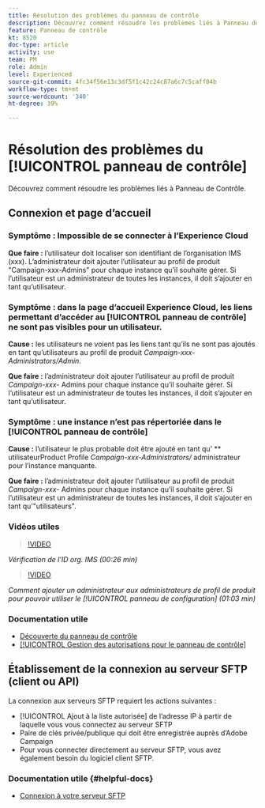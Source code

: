 ```yaml
---
title: Résolution des problèmes du panneau de contrôle
description: Découvrez comment résoudre les problèmes liés à Panneau de Contrôle
feature: Panneau de contrôle
kt: 8520
doc-type: article
activity: use
team: PM
role: Admin
level: Experienced
source-git-commit: 4fc34f56e13c3df5f1c42c24c87a6c7c5caff04b
workflow-type: tm+mt
source-wordcount: '340'
ht-degree: 39%

---
```


# Résolution des problèmes du [!UICONTROL panneau de contrôle]

Découvrez comment résoudre les problèmes liés à Panneau de Contrôle.

## Connexion et page d’accueil

### Symptôme : Impossible de se connecter à l’Experience Cloud

**Que faire :**
 l’utilisateur doit localiser son identifiant de l’organisation IMS (xxx). L’administrateur doit ajouter l’utilisateur au profil de produit &quot;Campaign-xxx-Admins&quot; pour chaque instance qu’il souhaite gérer. Si l’utilisateur est un administrateur de toutes les instances, il doit s’ajouter en tant qu’utilisateur.

### Symptôme : dans la page d’accueil Experience Cloud, les liens permettant d’accéder au [!UICONTROL panneau de contrôle] ne sont pas visibles pour un utilisateur.

**Cause :**
les utilisateurs ne voient pas les liens tant qu’ils ne sont pas ajoutés en tant qu’utilisateurs au profil de produit  _Campaign-xxx-Administrators/Admin_.

**Que faire :**
l’administrateur doit ajouter l’utilisateur au profil de produit  _Campaign-xxx-_  Admins pour chaque instance qu’il souhaite gérer. Si l’utilisateur est un administrateur de toutes les instances, il doit s’ajouter en tant qu’utilisateur.

### Symptôme : une instance n’est pas répertoriée dans le [!UICONTROL panneau de contrôle]

**Cause :**
l’utilisateur le plus probable doit être ajouté en tant qu’ ** utilisateurProduct Profile  _Campaign-xxx-Administrators/_ administrateur pour l’instance manquante.

**Que faire :**
l’administrateur doit ajouter l’utilisateur au profil de produit  _Campaign-xxx-_  Admins pour chaque instance qu’il souhaite gérer. Si l’utilisateur est un administrateur de toutes les instances, il doit s’ajouter en tant qu’&quot;utilisateurs&quot;.

### Vidéos utiles

>[!VIDEO](https://video.tv.adobe.com/v/27183?quality=12)

*Vérification de l’ID org. IMS (00:26 min)*

>[!VIDEO](https://video.tv.adobe.com/v/27147?quality=12)

*Comment ajouter un administrateur aux administrateurs de profil de produit pour pouvoir utiliser le [!UICONTROL panneau de configuration] (01:03 min)*

### Documentation utile

* [Découverte du panneau de contrôle](https://experienceleague.adobe.com/docs/control-panel/using/control-panel-home.html?lang=fr)
* [[!UICONTROL Gestion des autorisations pour le panneau de contrôle]](https://experienceleague.adobe.com/docs/control-panel/using/control-panel-home.html?lang=en)

## Établissement de la connexion au serveur SFTP (client ou API)

La connexion aux serveurs SFTP requiert les actions suivantes :

* [!UICONTROL Ajout à la liste autorisée] de l’adresse IP à partir de laquelle vous vous connectez au serveur SFTP
* Paire de clés privée/publique qui doit être enregistrée auprès d’Adobe Campaign
* Pour vous connecter directement au serveur SFTP, vous avez également besoin du logiciel client SFTP.

### Documentation utile {#helpful-docs}

* [Connexion à votre serveur SFTP](https://experienceleague.adobe.com/docs/control-panel/using/control-panel-home.html?lang=en)
